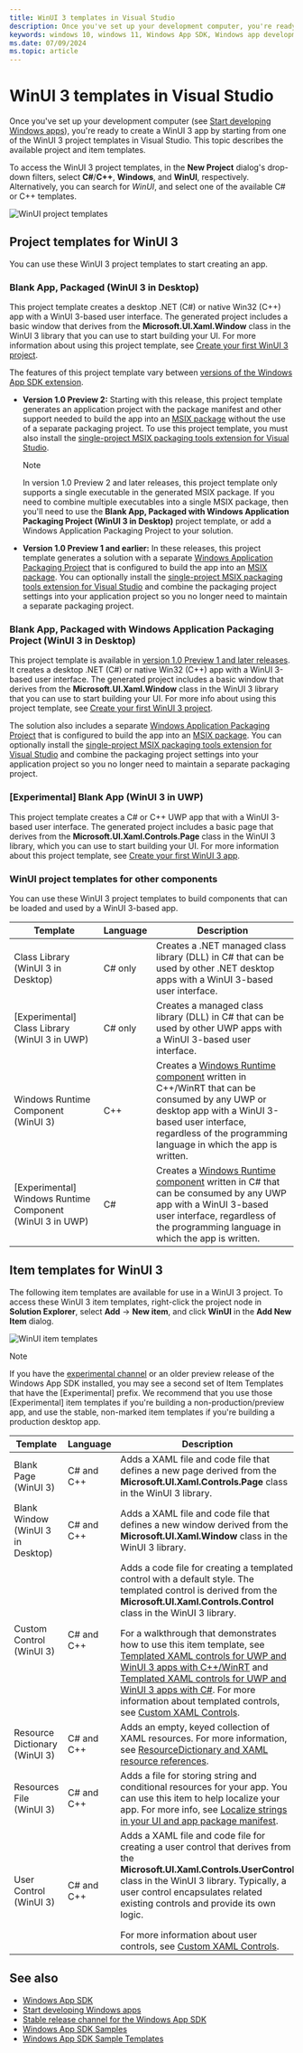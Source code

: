 ```yaml
---
title: WinUI 3 templates in Visual Studio
description: Once you've set up your development computer, you're ready to create a WinUI 3 app by starting from one of the WinUI 3 project templates in Visual Studio. This topic describes the available project and item templates.
keywords: windows 10, windows 11, Windows App SDK, Windows app development platform, desktop development, win32, WinRT, uwp, toolkit sdk, winui
ms.date: 07/09/2024
ms.topic: article
---
```


# WinUI 3 templates in Visual Studio

Once you've set up your development computer (see [Start developing Windows apps](../../get-started/start-here.md)), you're ready to create a WinUI 3 app by starting from one of the WinUI 3 project templates in Visual Studio. This topic describes the available project and item templates.

To access the WinUI 3 project templates, in the **New Project** dialog's drop-down filters, select **C#**/**C++**, **Windows**, and **WinUI**, respectively. Alternatively, you can search for *WinUI*, and select one of the available C# or C++ templates.

![WinUI project templates](images/WinUI3-csharp-newproject-1.0-later.png)

## Project templates for WinUI 3

You can use these WinUI 3 project templates to start creating an app.

### Blank App, Packaged (WinUI 3 in Desktop)

This project template creates a desktop .NET (C#) or native Win32 (C++) app with a WinUI 3-based user interface. The generated project includes a basic window that derives from the **Microsoft.UI.Xaml.Window** class in the WinUI 3 library that you can use to start building your UI. For more information about using this project template, see [Create your first WinUI 3 project](create-your-first-winui3-app.md).

The features of this project template vary between [versions of the Windows App SDK extension](../../windows-app-sdk/downloads.md).

- **Version 1.0 Preview 2:** Starting with this release, this project template generates an application project with the package manifest and other support needed to build the app into an [MSIX package](/windows/msix/overview) without the use of a separate packaging project. To use this project template, you must also install the [single-project MSIX packaging tools extension for Visual Studio](../../windows-app-sdk/single-project-msix.md).

    > [!NOTE]
    > In version 1.0 Preview 2 and later releases, this project template only supports a single executable in the generated MSIX package. If you need to combine multiple executables into a single MSIX package, then you'll need to use the **Blank App, Packaged with Windows Application Packaging Project (WinUI 3 in Desktop)** project template, or add a Windows Application Packaging Project to your solution.

- **Version 1.0 Preview 1 and earlier:** In these releases, this project template generates a solution with a separate [Windows Application Packaging Project](/windows/msix/desktop/desktop-to-uwp-packaging-dot-net) that is configured to build the app into an [MSIX package](/windows/msix/overview). You can optionally install the [single-project MSIX packaging tools extension for Visual Studio](../../windows-app-sdk/single-project-msix.md) and combine the packaging project settings into your application project so you no longer need to maintain a separate packaging project.

### Blank App, Packaged with Windows Application Packaging Project (WinUI 3 in Desktop)

This project template is available in [version 1.0 Preview 1 and later releases](../../windows-app-sdk/downloads.md). It creates a desktop .NET (C#) or native Win32 (C++) app with a WinUI 3-based user interface. The generated project includes a basic window that derives from the **Microsoft.UI.Xaml.Window** class in the WinUI 3 library that you can use to start building your UI. For more info about using this project template, see [Create your first WinUI 3 project](create-your-first-winui3-app.md).

The solution also includes a separate [Windows Application Packaging Project](/windows/msix/desktop/desktop-to-uwp-packaging-dot-net) that is configured to build the app into an [MSIX package](/windows/msix/overview). You can optionally install the [single-project MSIX packaging tools extension for Visual Studio](../../windows-app-sdk/single-project-msix.md) and combine the packaging project settings into your application project so you no longer need to maintain a separate packaging project.

### [Experimental] Blank App (WinUI 3 in UWP)

This project template creates a C# or C++ UWP app that with a WinUI 3-based user interface. The generated project includes a basic page that derives from the **Microsoft.UI.Xaml.Controls.Page** class in the WinUI 3 library, which you can use to start building your UI. For more information about this project template, see [Create your first WinUI 3 app](create-your-first-winui3-app.md).

### WinUI project templates for other components

You can use these WinUI 3 project templates to build components that can be loaded and used by a WinUI 3-based app.

| Template | Language | Description |
|----------|----------|-------------|
| Class Library (WinUI 3 in Desktop) | C# only | Creates a .NET managed class library (DLL) in C# that can be used by other .NET desktop apps with a WinUI 3-based user interface.  |
| [Experimental] Class Library (WinUI 3 in UWP)  | C# only | Creates a managed class library (DLL) in C# that can be used by other UWP apps with a WinUI 3-based user interface. |
| Windows Runtime Component (WinUI 3) | C++ | Creates a [Windows Runtime component](/windows/uwp/winrt-components/) written in C++/WinRT that can be consumed by any UWP or desktop app with a WinUI 3-based user interface, regardless of the programming language in which the app is written. |
| [Experimental] Windows Runtime Component (WinUI 3 in UWP) | C# | Creates a [Windows Runtime component](/windows/uwp/winrt-components/) written in C# that can be consumed by any UWP app with a WinUI 3-based user interface, regardless of the programming language in which the app is written. |

## Item templates for WinUI 3

The following item templates are available for use in a WinUI 3 project. To access these WinUI 3 item templates, right-click the project node in **Solution Explorer**, select **Add** -> **New item**, and click **WinUI** in the **Add New Item** dialog.

![WinUI item templates](images/winui3-addnewitem.png)

> [!NOTE]
> If you have the [experimental channel](../../windows-app-sdk/experimental-channel.md) or an older preview release of the Windows App SDK installed, you may see a second set of Item Templates that have the [Experimental] prefix. We recommend that you use those [Experimental] item templates if you're building a non-production/preview app, and use the stable, non-marked item templates if you're building a production desktop app.

| Template | Language | Description |
|----------|----------|-------------|
| Blank Page (WinUI 3) | C# and C++ | Adds a XAML file and code file that defines a new page derived from the **Microsoft.UI.Xaml.Controls.Page** class in the WinUI 3 library. |
| Blank Window (WinUI 3 in Desktop) | C# and C++ | Adds a XAML file and code file that defines a new window derived from the **Microsoft.UI.Xaml.Window** class in the WinUI 3 library. |
| Custom Control (WinUI 3) | C# and C++ | Adds a code file for creating a templated control with a default style. The templated control is derived from the **Microsoft.UI.Xaml.Controls.Control** class in the WinUI 3 library.<p></p>For a walkthrough that demonstrates how to use this item template, see [Templated XAML controls for UWP and WinUI 3 apps with C++/WinRT](xaml-templated-controls-cppwinrt-winui-3.md) and [Templated XAML controls for UWP and WinUI 3 apps with C#](xaml-templated-controls-csharp-winui-3.md). For more information about templated controls, see [Custom XAML Controls](/archive/msdn-magazine/2019/may/xaml-custom-xaml-controls). |
| Resource Dictionary (WinUI 3) | C# and C++ | Adds an empty, keyed collection of XAML resources. For more information, see [ResourceDictionary and XAML resource references](../../design/style/xaml-resource-dictionary.md). |
| Resources File (WinUI 3) | C# and C++ | Adds a file for storing string and conditional resources for your app. You can use this item to help localize your app. For more info, see [Localize strings in your UI and app package manifest](/windows/uwp/app-resources/localize-strings-ui-manifest). |
| User Control (WinUI 3) | C# and C++ | Adds a XAML file and code file for creating a user control that derives from the **Microsoft.UI.Xaml.Controls.UserControl** class in the WinUI 3 library. Typically, a user control encapsulates related existing controls and provide its own logic.<p></p>For more information about user controls, see [Custom XAML Controls](/archive/msdn-magazine/2019/may/xaml-custom-xaml-controls). |

## See also

* [Windows App SDK](../../windows-app-sdk/index.md)
* [Start developing Windows apps](../../get-started/start-here.md)
* [Stable release channel for the Windows App SDK](../../windows-app-sdk/stable-channel.md)
* [Windows App SDK Samples](https://github.com/microsoft/WindowsAppSDK-Samples)
* [Windows App SDK Sample Templates](https://github.com/microsoft/WindowsAppSDK-Samples/tree/main/Templates)
